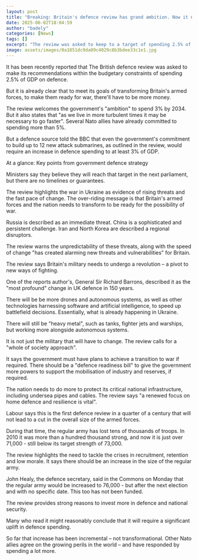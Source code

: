 ```yaml
---
layout: post
title: "Breaking: Britain's defence review has grand ambition. Now it needs the money"
date: 2025-06-02T18:04:59
author: "badely"
categories: [News]
tags: []
excerpt: "The review was asked to keep to a target of spending 2.5% of GDP on defence. It's clear more will be needed for full implementation."
image: assets/images/0a1851dc9da09c4029c8b3bdee33c1e1.jpg
---
```


It has been recently reported that The British defence review was asked to make its recommendations within the budgetary constraints of spending 2.5% of GDP on defence. 

But it is already clear that to meet its goals of transforming Britain's armed forces, to make them  ready for war, there'll  have to be more money.

The review welcomes the government's "ambition" to spend 3% by 2034. But it also states that "as we live in more turbulent times it may be necessary to go faster".  Several Nato allies have already committed to spending more than 5%.

But a defence source told the BBC that even the government's commitment to build up to 12 new attack submarines, as outlined in the review, would require an increase in defence spending to at least 3% of GDP. 

At a glance: Key points from government defence strategy

Ministers say they believe they will reach that target in the next parliament, but there are no timelines or guarantees.

The review highlights the war in Ukraine as evidence of rising threats and the fast pace of change. The over-riding message is that Britain's armed forces and the nation needs to transform to be ready  for the possibility of war. 

Russia is described as an immediate threat. China is a sophisticated and persistent challenge. Iran and North Korea are described a regional disruptors.  

The review warns the unpredictability of these threats, along with the speed of change "has created alarming new threats and vulnerabilities" for Britain.

The review says Britain's military needs to undergo a revolution – a pivot to new ways of fighting. 

One of the reports author's, General Sir Richard Barrons, described it as the "most profound" change in UK defence in 150 years.

There will be be more drones and autonomous systems, as well as other technologies harnessing software and artificial intelligence, to speed up battlefield decisions. Essentially, what is already happening in Ukraine.

There will still be "heavy metal", such as tanks, fighter jets and warships, but working more alongside autonomous systems. 

It is not just the military that will have to change. The review calls for a "whole of society approach". 

It says the government must have plans to achieve a transition to war if required. There should be a "defence readiness bill" to give the government more powers to support the mobilisation of industry and reserves, if required. 

The nation needs to do more to protect its critical national infrastructure, including undersea pipes and cables. The review says "a renewed focus on home defence and resilience is vital".

Labour says this is the first defence review in a quarter of a century that will not lead to a cut in the overall size of the armed forces. 

During that time, the regular army has lost  tens of thousands of troops. In 2010 it was more than a hundred thousand strong, and now it is just over 71,000 - still below its target strength of 73,000.  

The review highlights the need to tackle the crises in recruitment, retention and low morale. It says there should be an increase in the size of the regular army. 

John Healy, the defence secretary, said in the Commons on Monday that the regular army would be increased to 76,000 - but after the next election and with no specific date. This too has not been funded.

The review provides strong reasons to invest more in defence and national security. 

Many who read it might reasonably conclude that it will require a significant uplift in defence spending. 

So far that increase has been incremental – not transformational. Other Nato allies agree on the growing perils in the world – and have responded by spending a lot more.

